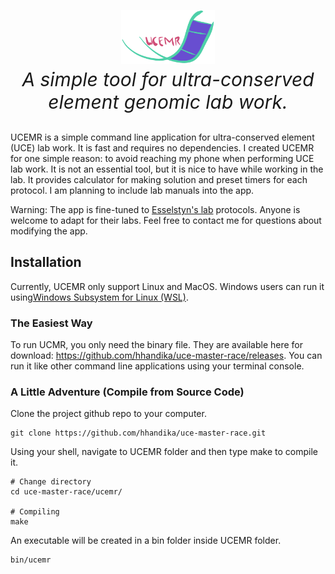 <p align='center' style='font-size:30px;'>
<img src='static/ucmr-logo.png' width='150'>
<br>
<i>A simple tool for ultra-conserved element genomic lab work.</i>
</br>
</p>

UCEMR is a simple command line application for ultra-conserved element (UCE) lab work. It is fast and requires no dependencies. I created UCEMR for one simple reason: to avoid reaching my phone when performing UCE lab work. It is not an essential tool, but it is nice to have while working in the lab. It provides calculator for making solution and preset timers for each protocol. I am planning to include lab manuals into the app. 

Warning: The app is fine-tuned to <a href= 'https://esselstyn.github.io/'>Esselstyn's lab</a> protocols. Anyone is welcome to adapt for their labs. Feel free to contact me for questions about modifying the app.

## Installation
Currently, UCEMR only support Linux and MacOS. Windows users can run it using<a href= 'https://docs.microsoft.com/en-us/windows/wsl/install-win10'>Windows Subsystem for Linux (WSL)</a>. 

### The Easiest Way
To run UCMR, you only need the binary file. They are available here for download: https://github.com/hhandika/uce-master-race/releases. You can run it like other command line applications using your terminal console. 

### A Little Adventure (Compile from Source Code)

Clone the project github repo to your computer.

```
git clone https://github.com/hhandika/uce-master-race.git
```

Using your shell, navigate to UCEMR folder and then type make to compile it.

```
# Change directory
cd uce-master-race/ucemr/

# Compiling
make
```
An executable will be created in a bin folder inside UCEMR folder.
```
bin/ucemr
```

